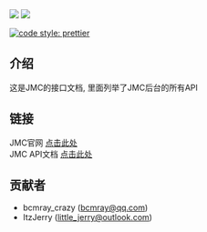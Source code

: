 <img src="https://img.shields.io/badge/API%20Version-1.2.6-brightgreen?style=flat-square" />
<img src="https://img.shields.io/badge/framework-apidoc-blueviolet?style=flat-square" />

[![code style: prettier](https://img.shields.io/badge/code_style-prettier-ff69b4.svg?style=flat-square)](https://github.com/prettier/prettier)

## 介绍
这是JMC的接口文档, 里面列举了JMC后台的所有API

## 链接
JMC官网 [点击此处](http://www.jerrymc.cn:1200/)  
JMC API文档 [点击此处](http://www.jerrymc.cn:930/)

## 贡献者
- bcmray_crazy (bcmray@qq.com)
- ItzJerry (little_jerry@outlook.com)